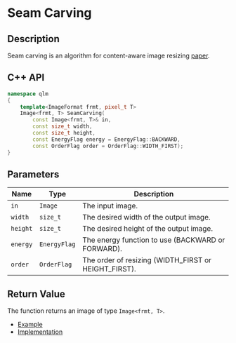 # Seam Carving

## Description
Seam carving is an algorithm for content-aware image 
resizing [paper](https://dl.acm.org/doi/10.1145/1275808.1276390).

## C++ API
```c++
namespace qlm
{
    template<ImageFormat frmt, pixel_t T>
    Image<frmt, T> SeamCarving(
        const Image<frmt, T>& in,
        const size_t width,
        const size_t height,
        const EnergyFlag energy = EnergyFlag::BACKWARD,
        const OrderFlag order = OrderFlag::WIDTH_FIRST);
}
```

## Parameters

| Name     | Type         | Description                                                         |
|----------|--------------|--------------------------------------------------------|
| `in`     | `Image`      | The input image.                                       |
| `width`  | `size_t`     | The desired width of the output image.                 |
| `height` | `size_t`     | The desired height of the output image.                |
| `energy` | `EnergyFlag` | The energy function to use (BACKWARD or FORWARD).      |
| `order`  | `OrderFlag`  | The order of resizing (WIDTH_FIRST or HEIGHT_FIRST).   |

## Return Value
The function returns an image of type `Image<frmt, T>`.

* [Example](../../../Examples/Geometric%20Transformations/SeamCarving)
* [Implementation](../../../../code/SeamCarving.cpp)